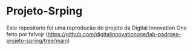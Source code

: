 # Projeto-Srping
Este repositorio foi uma reproducão do projeto da Digital Innovation One feito por falvojr (https://github.com/digitalinnovationone/lab-padroes-projeto-spring/tree/main)
